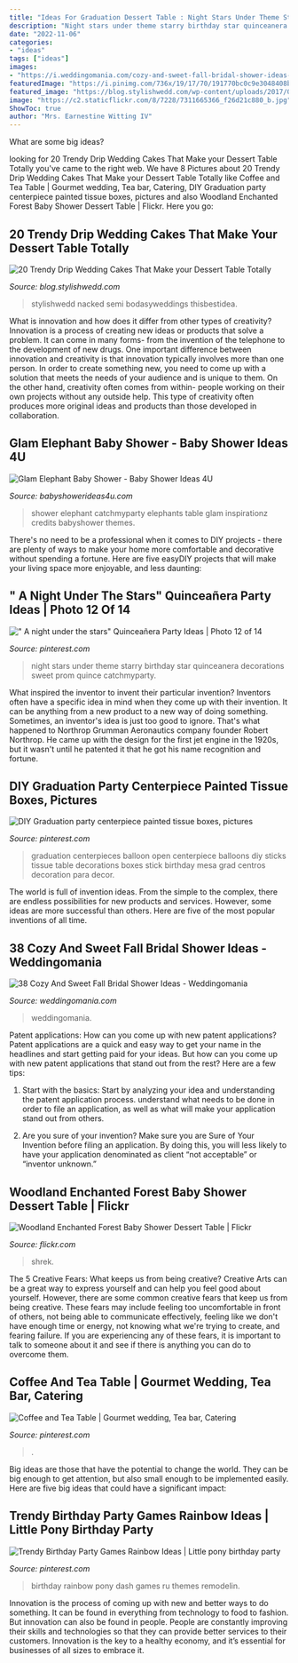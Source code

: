 ```yaml
---
title: "Ideas For Graduation Dessert Table : Night Stars Under Theme Starry Birthday Star Quinceanera Decorations Sweet Prom Quince Catchmyparty"
description: "Night stars under theme starry birthday star quinceanera decorations sweet prom quince catchmyparty"
date: "2022-11-06"
categories:
- "ideas"
tags: ["ideas"]
images:
- "https://i.weddingomania.com/cozy-and-sweet-fall-bridal-shower-ideas-38.jpg"
featuredImage: "https://i.pinimg.com/736x/19/17/70/191770bc0c9e3048408b2ccb4f4388b7.jpg"
featured_image: "https://blog.stylishwedd.com/wp-content/uploads/2017/06/Dark-Chocolate-Brownie-Salted-Caramel-Floral-Drip-Cake-with-Coconut-and-Pistachio.jpg"
image: "https://c2.staticflickr.com/8/7228/7311665366_f26d21c880_b.jpg"
ShowToc: true
author: "Mrs. Earnestine Witting IV"
---
```



What are some big ideas?
 

	

		
looking for 20 Trendy Drip Wedding Cakes That Make your Dessert Table Totally you've came to the right web. We have 8 Pictures about 20 Trendy Drip Wedding Cakes That Make your Dessert Table Totally like Coffee and Tea Table | Gourmet wedding, Tea bar, Catering, DIY Graduation party centerpiece painted tissue boxes, pictures and also Woodland Enchanted Forest Baby Shower Dessert Table | Flickr. Here you go:
		
    
## 20 Trendy Drip Wedding Cakes That Make Your Dessert Table Totally

<img loading=lazy src="https://blog.stylishwedd.com/wp-content/uploads/2017/06/Dark-Chocolate-Brownie-Salted-Caramel-Floral-Drip-Cake-with-Coconut-and-Pistachio.jpg" onerror="this.onerror=null;this.src='https://tse3.mm.bing.net/th?id=OIP.u2stHsAvqt5t-pS9DrzuJwHaK5&amp;pid=15.1';" alt="20 Trendy Drip Wedding Cakes That Make your Dessert Table Totally">

_Source: blog.stylishwedd.com_

>stylishwedd nacked semi bodasyweddings thisbestidea. 

	

What is innovation and how does it differ from other types of creativity?
Innovation is a process of creating new ideas or products that solve a problem. It can come in many forms- from the invention of the telephone to the development of new drugs. 
One important difference between innovation and creativity is that innovation typically involves more than one person. In order to create something new, you need to come up with a solution that meets the needs of your audience and is unique to them. On the other hand, creativity often comes from within- people working on their own projects without any outside help. This type of creativity often produces more original ideas and products than those developed in collaboration.

    
## Glam Elephant Baby Shower - Baby Shower Ideas 4U

<img loading=lazy src="https://babyshowerideas4u.com/wp-content/uploads/2016/03/Baby-Shower-Elephants-Dessert-Table-2.jpg" onerror="this.onerror=null;this.src='https://tse4.mm.bing.net/th?id=OIP.Sd5QRFwW2GDfSq-s2N70QAHaFj&amp;pid=15.1';" alt="Glam Elephant Baby Shower - Baby Shower Ideas 4U">

_Source: babyshowerideas4u.com_

>shower elephant catchmyparty elephants table glam inspirationz credits babyshower themes. 

	

There's no need to be a professional when it comes to DIY projects - there are plenty of ways to make your home more comfortable and decorative without spending a fortune. Here are five easyDIY projects that will make your living space more enjoyable, and less daunting: 

    
## &quot; A Night Under The Stars&quot; Quinceañera Party Ideas | Photo 12 Of 14

<img loading=lazy src="https://i.pinimg.com/736x/19/17/70/191770bc0c9e3048408b2ccb4f4388b7.jpg" onerror="this.onerror=null;this.src='https://tse1.mm.bing.net/th?id=OIP.7VXevdaGGoZWKgZS094aBwHaLG&amp;pid=15.1';" alt="&quot; A night under the stars&quot; Quinceañera Party Ideas | Photo 12 of 14">

_Source: pinterest.com_

>night stars under theme starry birthday star quinceanera decorations sweet prom quince catchmyparty. 

	

What inspired the inventor to invent their particular invention?
Inventors often have a specific idea in mind when they come up with their invention. It can be anything from a new product to a new way of doing something. Sometimes, an inventor's idea is just too good to ignore. That's what happened to Northrop Grumman Aeronautics company founder Robert Northrop. He came up with the design for the first jet engine in the 1920s, but it wasn't until he patented it that he got his name recognition and fortune.

    
## DIY Graduation Party Centerpiece Painted Tissue Boxes, Pictures

<img loading=lazy src="https://i.pinimg.com/736x/16/5e/fa/165efa55c387df4108f76e9e446514af--graduation-party-centerpieces-graduation-balloons.jpg" onerror="this.onerror=null;this.src='https://tse3.mm.bing.net/th?id=OIP.tlyRCN22OQtMlwNCb8PNeAHaJ4&amp;pid=15.1';" alt="DIY Graduation party centerpiece painted tissue boxes, pictures">

_Source: pinterest.com_

>graduation centerpieces balloon open centerpiece balloons diy sticks tissue table decorations boxes stick birthday mesa grad centros decoration para decor. 

	

The world is full of invention ideas. From the simple to the complex, there are endless possibilities for new products and services. However, some ideas are more successful than others. Here are five of the most popular inventions of all time.

    
## 38 Cozy And Sweet Fall Bridal Shower Ideas - Weddingomania

<img loading=lazy src="https://i.weddingomania.com/cozy-and-sweet-fall-bridal-shower-ideas-38.jpg" onerror="this.onerror=null;this.src='https://tse3.mm.bing.net/th?id=OIP.MkznZMWb63mrYkD_Dwx95gHaKY&amp;pid=15.1';" alt="38 Cozy And Sweet Fall Bridal Shower Ideas - Weddingomania">

_Source: weddingomania.com_

>weddingomania. 

	

Patent applications: How can you come up with new patent applications?
Patent applications are a quick and easy way to get your name in the headlines and start getting paid for your ideas. But how can you come up with new patent applications that stand out from the rest? Here are a few tips: 
1. Start with the basics: Start by analyzing your idea and understanding the patent application process. understand what needs to be done in order to file an application, as well as what will make your application stand out from others. 

2. Are you sure of your invention? Make sure you are Sure of Your Invention before filing an application. By doing this, you will less likely to have your application denominated as client “not acceptable” or “inventor unknown.” 


    
## Woodland Enchanted Forest Baby Shower Dessert Table | Flickr

<img loading=lazy src="https://c2.staticflickr.com/8/7228/7311665366_f26d21c880_b.jpg" onerror="this.onerror=null;this.src='https://tse4.mm.bing.net/th?id=OIP.tRs9TBW-o2py-C_PcmxMOgHaLE&amp;pid=15.1';" alt="Woodland Enchanted Forest Baby Shower Dessert Table | Flickr">

_Source: flickr.com_

>shrek. 

	

The 5 Creative Fears: What keeps us from being creative?
Creative Arts can be a great way to express yourself and can help you feel good about yourself. However, there are some common creative fears that keep us from being creative. These fears may include feeling too uncomfortable in front of others, not being able to communicate effectively, feeling like we don't have enough time or energy, not knowing what we're trying to create, and fearing failure. If you are experiencing any of these fears, it is important to talk to someone about it and see if there is anything you can do to overcome them.

    
## Coffee And Tea Table | Gourmet Wedding, Tea Bar, Catering

<img loading=lazy src="https://i.pinimg.com/736x/8b/30/9a/8b309a2ab035e2e10f183219c256bd89.jpg" onerror="this.onerror=null;this.src='https://tse1.mm.bing.net/th?id=OIP.YrMraQOSQHb2SIbEtLFARwHaJ3&amp;pid=15.1';" alt="Coffee and Tea Table | Gourmet wedding, Tea bar, Catering">

_Source: pinterest.com_

>. 

	

Big ideas are those that have the potential to change the world. They can be big enough to get attention, but also small enough to be implemented easily. Here are five big ideas that could have a significant impact: 

    
## Trendy Birthday Party Games Rainbow Ideas | Little Pony Birthday Party

<img loading=lazy src="https://i.pinimg.com/736x/25/08/e7/2508e7deed428381c5c90620f59703b9.jpg" onerror="this.onerror=null;this.src='https://tse2.mm.bing.net/th?id=OIP.bOZuH6bVn1IxK9RTdX_qwgAAAA&amp;pid=15.1';" alt="Trendy Birthday Party Games Rainbow Ideas | Little pony birthday party">

_Source: pinterest.com_

>birthday rainbow pony dash games ru themes remodelin. 

	

Innovation is the process of coming up with new and better ways to do something. It can be found in everything from technology to food to fashion. But innovation can also be found in people. People are constantly improving their skills and technologies so that they can provide better services to their customers. Innovation is the key to a healthy economy, and it’s essential for businesses of all sizes to embrace it.

